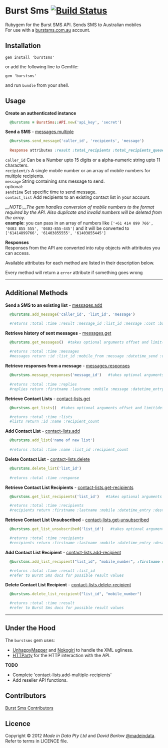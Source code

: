# Burst Sms   [![Build Status](https://secure.travis-ci.org/madeindata/Burst-Sms.png?branch=master)](http://travis-ci.org/madeindata/Burst-Sms)

Rubygem for the Burst SMS API. Sends SMS to Australian mobiles  
For use with a [burstsms.com.au](http://burstsms.com.au) account.

Installation
------------

    gem install 'burstsms'

or add the following line to Gemfile:  

    gem 'burstsms'
 
and run `bundle` from your shell.

Usage
-----
**Create an authenticated instance**  

```ruby
  @burstsms = BurstSms::API.new('api_key', 'secret')
```

**Send a SMS** - [messages.multiple](http://burstsms.com/api-documentation/messages.multiple)  

```ruby
  @burstsms.send_message('caller_id', 'recipients', 'message')
  
  Response attributes :result :total_recipients :total_recipients_queued :message_id :contact_list_addition
```

  `caller_id` Can be a Number upto 15 digits or a alpha-numeric string upto 11 characters.  
  `recipient/s` A single mobile number or an array of mobile numbers for multiple recipients.  
  `message` String containing sms message to send.  
  optional:  
  `sendtime` Set specific time to send message.  
  `contact_list` Add recipients to an existing contact list in your account.
  
  *__NOTE:__The gem handles conversion of mobile numbers to the format required by the API. Also duplicate and invalid numbers will be deleted from the array.*  
  __example__: you can pass in an array of numbers like `['+61 414 899 766', '0403 855 555', '0403-855-445']` and it will be converted to `['61414899766', '61403855555', '61403855445']`
  
**Responses**    
  Responses from the API are converted into ruby objects with attributes you can access. 

  Available attributes for each method are listed in their description below.  

  Every method will return a `error` attribute if something goes wrong
  
------

Additional Methods  
------------------
  
**Send a SMS to an existing list** - [messages.add](http://burstsms.com/api-documentation/messages.add)  

```ruby
  @burstsms.add_message('caller_id', 'list_id', 'message')

  #returns :total :time :result :message_id :list_id :message :cost :balance :charge_error
```  
**Retrieve history of sent messages** - [messages.get](http://burstsms.com/api-documentation/messages.get)  

```ruby
  @burstsms.get_messages()  #takes optional arguments offset and limit(default is 50)
  
  #returns :total :time :messages
  #messages return :id :list_id :mobile_from :message :datetime_send :datetime_actioned :recipient_count :status :schedule
```     

**Retrieve responses from a message** - [messages.responses](http://burstsms.com/api-documentation/messages.responses)  

```ruby
  @burstsms.message_responses('message_id')   #takes optional arguments offset and limit(default is 50)  
  
  #returns :total :time :replies
  #replies return :firstname :lastname :mobile :message :datetime_entry_orig
```

**Retrieve Contact Lists** - [contact-lists.get](http://burstsms.com/api-documentation/contact-lists.get)  

```ruby
  @burstsms.get_lists()  #takes optional arguments offset and limit(default is 50) 

  #returns :total :time :lists
  #lists return :id :name :recipient_count
```

**Add Contact List** - [contact-lists.add](http://burstsms.com/api-documentation/contact-lists.add)  

```ruby
  @burstsms.add_list('name of new list')    
  
  #returns :total :time :name :list_id :recipient_count
```    

**Delete Contact List** - [contact-lists.delete](http://burstsms.com/api-documentation/contact-lists.delete)  

```ruby
  @burstsms.delete_list('list_id')  
  
  #returns :total :time :response  
```    

**Retrieve Contact List Recipients** - [contact-lists.get-recipients](http://burstsms.com/api-documentation/contact-lists.get-recipients)  

```ruby
  @burstsms.get_list_recipients('list_id')   #takes optional arguments offset and limit(default is 50)  

  #returns :total :time :recipients 
  #recipients return :firstname :lastname :mobile :datetime_entry :dest_country :bounce_count
```    

**Retrieve Contact List Unsubscribed** - [contact-lists.get-unsubscribed](http://burstsms.com/api-documentation/contact-lists.get-unsubscribed)  

```ruby
  @burstsms.get_list_unsubscribed('list_id')   #takes optional arguments offset and limit(default is 50)  

  #returns :total :time :recipients 
  #recipients return :firstname :lastname :mobile :datetime_entry :dest_country :bounce_count    
```    

**Add Contact List Recipient** - [contact-lists.add-recipient](http://burstsms.com/api-documentation/contact-lists.add-recipient)  

```ruby
  @burstsms.add_list_recipient("list_id", "mobile_number", :firstname => 'Bob', :lastname => 'Smith') #name fields optional    

  #returns :total :time :result :list_id
  #refer to Burst Sms docs for possible result values  
```    

**Delete Contact List Recipient** - [contact-lists.delete-recipient](http://burstsms.com/api-documentation/contact-lists.delete-recipient)  

```ruby
  @burstsms.delete_list_recipient("list_id", "mobile_number")    

  #returns :total :time :result
  #refer to Burst Sms docs for possible result values  
```

------

Under the Hood
--------------

The `burstsms` gem uses:

- [UnhappyMapper](https://github.com/burtlo/happymapper) and [Nokogiri](http://nokogiri.org/) to handle the XML ugliness.
- [HTTParty](https://github.com/jnunemaker/httparty) for the HTTP interaction with the API.

**TODO**

- Complete 'contact-lists.add-multiple-recipients'
- Add reseller API functions.

Contributors
------------

[Burst Sms Contributors](https://github.com/madeindata/Burst-Sms/contributors)

Licence
-------

Copyright &copy; 2012 *Made in Data Pty Ltd* and *David Barlow* [@madeindata](http://twitter.com/madeindata). Refer to terms in LICENCE file.